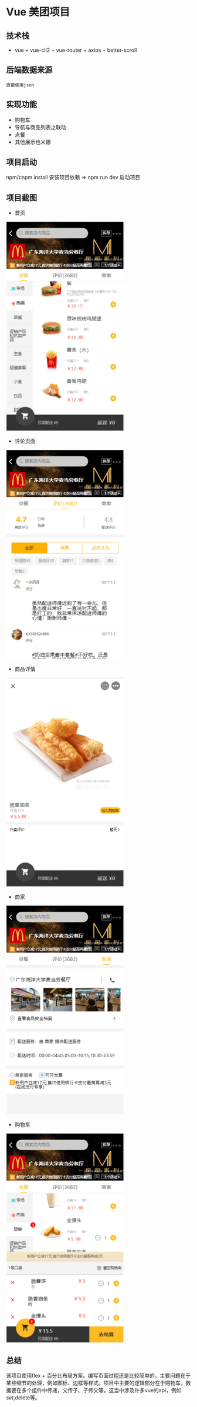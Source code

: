 # Vue 美团项目

## 技术栈
 * vue + vue-cli2 + vue-router + axios + better-scroll

## 后端数据来源
    直接使用json
## 实现功能
 * 购物车
 * 导航与商品列表之联动
 * 点餐  
 * 其他展示也米娜
## 项目启动  
 npm/cnpm  install 安装项目依赖   =>   npm run dev 启动项目
## 项目截图

* 首页  

<img src="./screenshot/home.png" style="width:320px"/>   

* 评论页面 

<img src="./screenshot/comment.png" style="width:320px"/>    

* 商品详情 

<img src="./screenshot/details.png" style="width:320px"/>   

* 商家

<img src="./screenshot/seller.png" style="width:320px"/>  

* 购物车  

<img src="./screenshot/cart.png" style="width:320px"/>  


## 总结 
该项目使用flex + 百分比布局方案。编写页面过程还是比较简单的，主要问题在于某些细节的处理，例如图标、边框等样式。项目中主要的逻辑部分在于购物车，数据要在多个组件中传递，父传子、子传父等。这当中涉及许多vue的api，例如$set,$delete等。